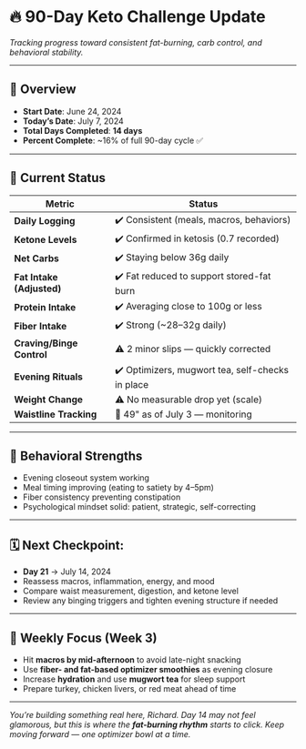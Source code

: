 # 🔥 90-Day Keto Challenge Update  
*Tracking progress toward consistent fat-burning, carb control, and behavioral stability.*

---

## 📅 Overview

- **Start Date**: June 24, 2024  
- **Today’s Date**: July 7, 2024  
- **Total Days Completed**: **14 days**  
- **Percent Complete**: ~16% of full 90-day cycle ✅

---

## 🧾 Current Status

| Metric                   | Status                                 |
|--------------------------|----------------------------------------|
| **Daily Logging**        | ✔️ Consistent (meals, macros, behaviors)  
| **Ketone Levels**        | ✔️ Confirmed in ketosis (0.7 recorded)  
| **Net Carbs**            | ✔️ Staying below 36g daily  
| **Fat Intake (Adjusted)**| ✔️ Fat reduced to support stored-fat burn  
| **Protein Intake**       | ✔️ Averaging close to 100g or less  
| **Fiber Intake**         | ✔️ Strong (~28–32g daily)  
| **Craving/Binge Control**| ⚠️ 2 minor slips — quickly corrected  
| **Evening Rituals**      | ✔️ Optimizers, mugwort tea, self-checks in place  
| **Weight Change**        | ⚠️ No measurable drop yet (scale)  
| **Waistline Tracking**   | 📏 49" as of July 3 — monitoring  

---

## 🧠 Behavioral Strengths

- Evening closeout system working  
- Meal timing improving (eating to satiety by 4–5pm)  
- Fiber consistency preventing constipation  
- Psychological mindset solid: patient, strategic, self-correcting  

---

## 🗓️ Next Checkpoint:

- **Day 21** → July 14, 2024  
- Reassess macros, inflammation, energy, and mood  
- Compare waist measurement, digestion, and ketone level  
- Review any binging triggers and tighten evening structure if needed  

---

## 🧭 Weekly Focus (Week 3)

- Hit **macros by mid-afternoon** to avoid late-night snacking  
- Use **fiber- and fat-based optimizer smoothies** as evening closure  
- Increase **hydration** and use **mugwort tea** for sleep support  
- Prepare turkey, chicken livers, or red meat ahead of time  

---

*You’re building something real here, Richard. Day 14 may not feel glamorous, but this is where the **fat-burning rhythm** starts to click. Keep moving forward — one optimizer bowl at a time.*
